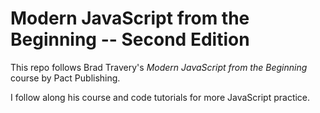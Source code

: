 # Modern JavaScript from the Beginning -- Second Edition

This repo follows Brad Travery's _Modern JavaScript from the Beginning_ course by Pact Publishing.

I follow along his course and code tutorials for more JavaScript practice.

